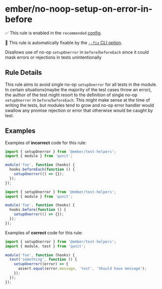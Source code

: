 # ember/no-noop-setup-on-error-in-before

✅ This rule is enabled in the `recommended` [config](https://github.com/ember-cli/eslint-plugin-ember#-configurations).

🔧 This rule is automatically fixable by the [`--fix` CLI option](https://eslint.org/docs/latest/user-guide/command-line-interface#--fix).

<!-- end auto-generated rule header -->

Disallows use of no-op `setupOnerror` in `before`/`beforeEach` since it could mask errors or rejections in tests unintentionally

## Rule Details

This rule aims to avoid single no-op `setupOnerror` for all tests in the module. In certain situations(maybe the majority of the test cases throw an error), the author of the test might resort to the definition of single no-op `setupOnerror` in `before`/`beforeEach`. This might make sense at the time of writing the tests, but modules tend to grow and no-op error handler would swallow any promise rejection or error that otherwise would be caught by test.

## Examples

Examples of **incorrect** code for this rule:

```js
import { setupOnerror } from '@ember/test-helpers';
import { module } from 'qunit';

module('foo', function (hooks) {
  hooks.beforeEach(function () {
    setupOnerror(() => {});
  });
});
```

```js
import { setupOnerror } from '@ember/test-helpers';
import { module } from 'qunit';

module('foo', function (hooks) {
  hooks.before(function () {
    setupOnerror(() => {});
  });
});
```

Examples of **correct** code for this rule:

```js
import { setupOnerror } from '@ember/test-helpers';
import { module, test } from 'qunit';

module('foo', function (hooks) {
  test('something', function () {
    setupOnerror((error) => {
      assert.equal(error.message, 'test', 'Should have message');
    });
  });
});
```
